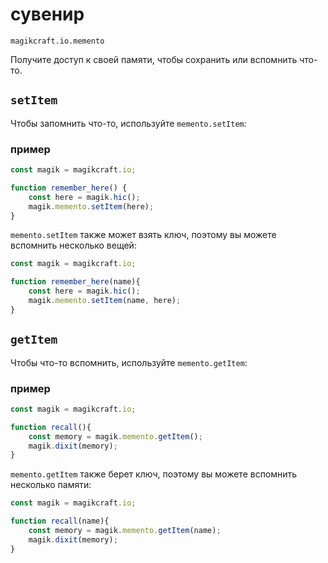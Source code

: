 
# сувенир

`magikcraft.io.memento`

Получите доступ к своей памяти, чтобы сохранить или вспомнить что-то.

## `setItem`

Чтобы запомнить что-то, используйте `memento.setItem`:

### пример

```javascript
const magik = magikcraft.io;

function remember_here() {
    const here = magik.hic();
    magik.memento.setItem(here);
}
```

`memento.setItem` также может взять ключ, поэтому вы можете вспомнить несколько вещей:

```javascript
const magik = magikcraft.io;

function remember_here(name){
    const here = magik.hic();
    magik.memento.setItem(name, here);
}
```

## `getItem`

Чтобы что-то вспомнить, используйте `memento.getItem`:

### пример

```javascript
const magik = magikcraft.io;

function recall(){
    const memory = magik.memento.getItem();
    magik.dixit(memory);
}
```

`memento.getItem` также берет ключ, поэтому вы можете вспомнить несколько памяти:

```javascript
const magik = magikcraft.io;

function recall(name){
    const memory = magik.memento.getItem(name);
    magik.dixit(memory);
}
```